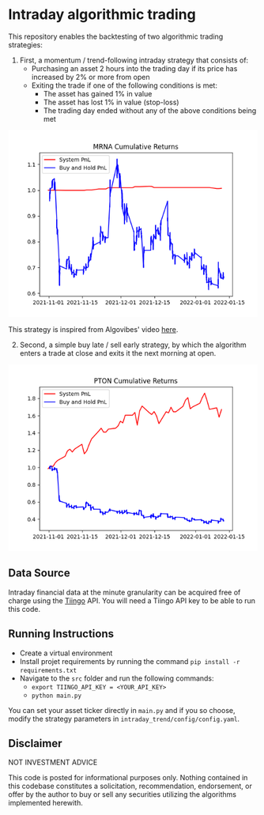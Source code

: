 # Intraday algorithmic trading

This repository enables the backtesting of two algorithmic trading strategies:

1. First, a momentum / trend-following intraday strategy that consists of:
   - Purchasing an asset 2 hours into the trading day if its price has increased by 2% or more from open
   - Exiting the trade if one of the following conditions is met:
     - The asset has gained 1% in value
     - The asset has lost 1% in value (stop-loss)
     - The trading day ended without any of the above conditions being met

  ![alt text](https://github.com/cta2106/algo-trading/blob/master/mrna_cumulative_returns.png)

  This strategy is inspired from Algovibes' video [here](https://www.youtube.com/watch?v=BhOdgrxWi5c).

2. Second, a simple buy late / sell early strategy, by which the algorithm enters a trade at close and exits it the next morning at open.

![alt text](https://github.com/cta2106/algo-trading/blob/master/pton_cumulative_returns.png)

## Data Source
Intraday financial data at the minute granularity can be acquired free of charge using the [Tiingo](https://www.tiingo.com/) API.
You will need a Tiingo API key to be able to run this code.

## Running Instructions
- Create a virtual environment
- Install projet requirements by running the command `pip install -r requirements.txt`
- Navigate to the `src` folder and run the following commands:
  - `export TIINGO_API_KEY = <YOUR_API_KEY>`
  - `python main.py`

You can set your asset ticker directly in `main.py` and if you so choose, modify the strategy parameters in `intraday_trend/config/config.yaml`.

## Disclaimer


NOT INVESTMENT ADVICE

This code is posted for informational purposes only. Nothing contained in this codebase constitutes a solicitation, recommendation, endorsement, or offer by the author to buy or sell any securities utilizing the algorithms implemented herewith.
